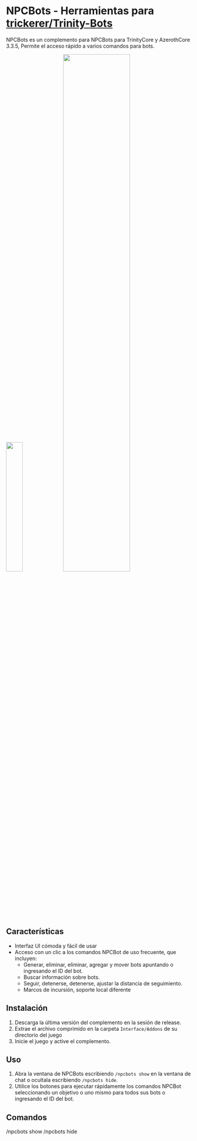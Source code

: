 # NPCBots - Herramientas para [trickerer/Trinity-Bots](https://github.com/trickerer/Trinity-Bots)
NPCBots es un complemento para NPCBots para TrinityCore y AzerothCore 3.3.5, Permite el acceso rápido a varios comandos para bots.

<img src="https://github.com/NetherstormX/NetherBot/assets/94380113/14ac38c8-ccbb-4622-b802-044f619fe22d" width=30% height=30%> <img src="https://user-images.githubusercontent.com/94380113/216856945-ae4b213e-1b74-4bab-ab78-494f5ad52c4b.png" width=60% height=60%>



## Características
- Interfaz UI cómoda y fácil de usar
- Acceso con un clic a los comandos NPCBot de uso frecuente, que incluyen:
  - Generar, eliminar, eliminar, agregar y mover bots apuntando o ingresando el ID del bot.
  - Buscar información sobre bots.
  - Seguir, detenerse, detenerse, ajustar la distancia de seguimiento.
  - Marcos de incursión, soporte local diferente
## Instalación
1. Descarga la última versión del complemento en la sesión de release.
2. Extrae el archivo comprimido en la carpeta `Interface/Addons` de su directorio del juego
3. Inicie el juego y active el complemento.

## Uso
1. Abra la ventana de NPCBots escribiendo `/npcbots show` en la ventana de chat o ocultala escribiendo `/npcbots hide`.
2. Utilice los botones para ejecutar rápidamente los comandos NPCBot seleccionando un objetivo o uno mismo para todos sus bots o ingresando el ID del bot.

## Comandos
/npcbots show
/npcbots hide
